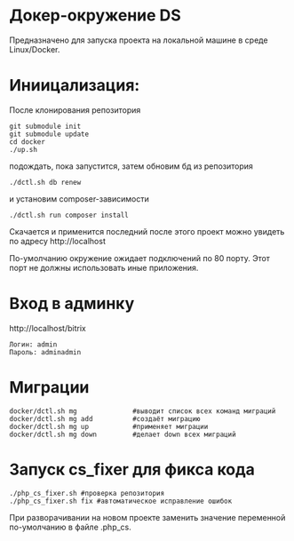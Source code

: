 Докер-окружение DS
====================
Предназначено для запуска проекта на локальной машине в среде Linux/Docker.


Иниицализация:
================
После клонирования репозитория
```
git submodule init
git submodule update
cd docker
./up.sh
```

подождать, пока запустится, затем обновим бд из репозитория 

```
./dctl.sh db renew
```

и установим composer-зависимости

```
./dctl.sh run composer install
```
Скачается и применится последний после этого проект можно увидеть по адресу http://localhost

По-умолчанию окружение ожидает подключений по 80 порту. Этот порт не должны использовать иные приложения.


Вход в админку
=================
http://localhost/bitrix
```
Логин: admin
Пароль: adminadmin
```

Миграции
==================
```
docker/dctl.sh mg              #выводит список всех команд миграций
docker/dctl.sh mg add          #создаёт миграцию
docker/dctl.sh mg up           #применяет миграции
docker/dctl.sh mg down         #делает down всех миграций
```


Запуск cs_fixer для фикса кода
=============
```
./php_cs_fixer.sh #проверка репозитория
./php_cs_fixer.sh fix #автоматическое исправление ошибок
```

При разворачивании на новом проекте заменить значение переменной по-умолчанию в файле .php_cs.



